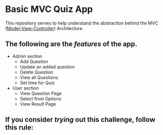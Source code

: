 # Basic MVC Quiz App

This repository serves to help understand the abstraction behind the MVC ([Model-View-Controller](https://en.wikipedia.org/wiki/Model%E2%80%93view%E2%80%93controller)) Architecture.

## The following are the **_features_** of the app.
- Admin section
    - Add Question
    - Update an added question 
    - Delete Question
    - View all Questions
    - Set time for Quiz
- User section
    - View Question Page
    - Select from Options
    - View Result Page

## If you consider **_trying_** out this challenge, follow this rule:




